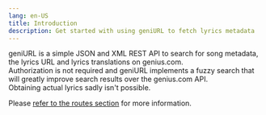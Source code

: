 ```yaml
---
lang: en-US
title: Introduction
description: Get started with using geniURL to fetch lyrics metadata
---
```


geniURL is a simple JSON and XML REST API to search for song metadata, the lyrics URL and lyrics translations on genius.com.  
Authorization is not required and geniURL implements a fuzzy search that will greatly improve search results over the genius.com API.  
Obtaining actual lyrics sadly isn't possible.  
  
Please [refer to the routes section](./routes/) for more information.
